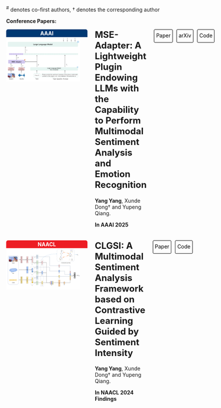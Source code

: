 <sup>#</sup> denotes co-first authors, † denotes the corresponding author

<style>
   .paper-section {
      display: flex;
      align-items: start;
      gap: 20px;
      margin-bottom: 20px;
    }

   .journal-logo {
      padding: 2px 10px;
      border-radius: 5px 5px 0 0;
      /* 添加最小宽度，可根据实际情况调整 */
      width: 200px; 
      /* 如果想固定宽度，可使用 width 属性 */
      /* width: 150px; */ 
      text-align: center; /* 让文字居中显示 */
    }

   .journal-name {
      color: white;
      font-weight: bold;
    }

   .paper-info {
      flex: 1;
    }

   .paper-title {
      margin-top: 0;
      font-size: 1.5rem;
    }

   .authors,
   .publication-info {
      margin-bottom: 0;
    }

   .action-buttons {
      display: flex;
      gap: 10px;
    }

   .button {
      padding: 2px 5px;
      /* 设置固定高度 */
      height: 30px; 
      /* 让文字垂直居中 */
      line-height: 28px; 
      text-decoration: none;
      border-radius: 3px;
      color: black; /* 设置文字为黑色 */
      border: 1px solid black; /* 添加 1 像素宽的黑色边框 */
    }

   .paper-img {
      max-width: 100%;
      width: 200px; /* 可根据需要调整宽度 */
      height: auto;
      margin-bottom: 10px;
    }

    .aaai-logo {
      background-color: #003973;
    }

   .naacl-logo {
      background-color: #ed1d24;
    }

</style>


<strong><strong>Conference Papers:</strong></strong>

<!-- 第一篇论文 -->
<div class="paper-section">
    <div>
      <div class="journal-logo aaai-logo">
        <span class="journal-name">AAAI</span>
      </div>
      <img src="contents/publication_img/MSE-Adapter.png" alt="MSE-Adapter" class="paper-img">
    </div>
    <div class="paper-info">
      <h2 class="paper-title">MSE-Adapter: A Lightweight Plugin Endowing LLMs with the Capability to Perform Multimodal Sentiment Analysis and Emotion Recognition</h2>
      <p class="authors">
        <strong>Yang Yang</strong>,
        Xunde Dong†  
        and Yupeng Qiang.
         </p>
      <p class="conference-info">
        <strong>In AAAI 2025</strong>
      </p>
    </div>
    <div class="action-buttons">
      <a href="https://ojs.aaai.org/index.php/AAAI/article/download/34755/36910" class="button">Paper</a>
      <a href="https://arxiv.org/pdf/2502.12478" class="button">arXiv</a>
      <a href="https://github.com/AZYoung233/MSE-Adapter" class="button">Code</a>
    </div>
  </div>

  <!-- 第二篇论文 -->
  <div class="paper-section">
    <div>
      <div class="journal-logo naacl-logo">
        <span class="journal-name">NAACL</span>
      </div>
      <img src="contents/publication_img/CLGSI.png" alt="CLGSI" class="paper-img">
    </div>
    <!-- 这里是绝对路径！特别傻逼 -->
    <div class="paper-info">
      <h2 class="paper-title">CLGSI: A Multimodal Sentiment Analysis Framework based on Contrastive Learning Guided by Sentiment Intensity</h2>
       <p class="authors">
        <strong>Yang Yang</strong>,
        Xunde Dong†  
        and Yupeng Qiang.
      </p>
      <p class="conference-info">
        <strong>In NAACL 2024 Findings</strong>
      </p>
    </div>
    <div class="action-buttons">
      <a href="https://aclanthology.org/2024.findings-naacl.135.pdf" class="button">Paper</a>
      <a href="https://github.com/AZYoung233/CLGSI" class="button">Code</a>
    </div>
  </div>